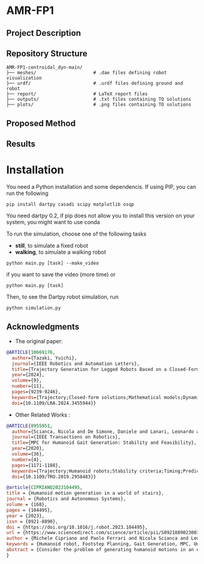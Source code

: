 # AMR-FP1

## Project Description




## Repository Structure 
```
AMR-FP1-centroidal_dyn-main/
├── meshes/                     # .dae files defining robot visualization
├── urdf/                       # .urdf files defining ground and robot  
├── report/                     # LaTeX report files
├── outputs/                    # .txt files containing TO solutions 
├── plots/                      # .png files containing TO solutions 
```




## Proposed Method


## Results 


# Installation
You need a Python installation and some dependencis. If using PIP, you can run the following
```
pip install dartpy casadi scipy matplotlib osqp
```
You need dartpy 0.2, if pip does not allow you to install this version on your system, you might want to use conda

To run the simulation, choose one of the following tasks 
- **still**, to simulate a fixed robot
- **walking**, to simulate a walking robot
```
python main.py [task] --make_video
```
if you want to save the video (more time)
or
```
python main.py [task] 
```

Then, to see the Dartpy robot simulation, run
```
python simulation.py
```


## Acknowledgments
* The original paper:

```bib
@ARTICLE{10669176,
  author={Tazaki, Yuichi},
  journal={IEEE Robotics and Automation Letters}, 
  title={Trajectory Generation for Legged Robots Based on a Closed-Form Solution of Centroidal Dynamics}, 
  year={2024},
  volume={9},
  number={11},
  pages={9239-9246},
  keywords={Trajectory;Closed-form solutions;Mathematical models;Dynamics;Legged locomotion;Reduced order systems;Closed-form solutions;Reduced order systems;Robot motion;Centroidal dynamics;closed-form solution;legged robots;trajectory generation},
  doi={10.1109/LRA.2024.3455944}}
```

* Other Related Works : 

```bib
@ARTICLE{8955951,
  author={Scianca, Nicola and De Simone, Daniele and Lanari, Leonardo and Oriolo, Giuseppe},
  journal={IEEE Transactions on Robotics}, 
  title={MPC for Humanoid Gait Generation: Stability and Feasibility}, 
  year={2020},
  volume={36},
  number={4},
  pages={1171-1188},
  keywords={Trajectory;Humanoid robots;Stability criteria;Timing;Predictive control;Gait generation;humanoid robots;internal stability;legged locomotion;predictive control;recursive feasibility},
  doi={10.1109/TRO.2019.2958483}}
```

```bib
@article{CIPRIANO2023104495,
title = {Humanoid motion generation in a world of stairs},
journal = {Robotics and Autonomous Systems},
volume = {168},
pages = {104495},
year = {2023},
issn = {0921-8890},
doi = {https://doi.org/10.1016/j.robot.2023.104495},
url = {https://www.sciencedirect.com/science/article/pii/S0921889023001343},
author = {Michele Cipriano and Paolo Ferrari and Nicola Scianca and Leonardo Lanari and Giuseppe Oriolo},
keywords = {Humanoid robot, Footstep Planning, Gait Generation, MPC, Uneven ground, Sensor-based},
abstract = {Consider the problem of generating humanoid motions in an environment consisting of horizontal patches located at different heights (world of stairs). To this end, the paper proposes an integrated scheme which combines footstep planning and gait generation. In particular, footsteps are produced by a randomized algorithm that guarantees both feasibility and quality of the plan according to a chosen criterion; whereas for 3D gait generation we devise an ad hoc extension of the Intrinsically Stable MPC scheme. In its basic form, the proposed scheme addresses the off-line case (known environments), but a sensor-based adaptation is developed for the on-line case (unknown environments) based on an anytime version of the footstep planner. In order to validate the proposed approach, we present simulations in CoppeliaSim for the HRP-4 humanoid robot navigating scenarios of different complexity, both in the on-line and off-line case.}
}
```

